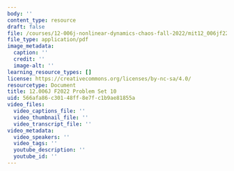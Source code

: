 ```yaml
---
body: ''
content_type: resource
draft: false
file: /courses/12-006j-nonlinear-dynamics-chaos-fall-2022/mit12_006jf22_ps10.pdf
file_type: application/pdf
image_metadata:
  caption: ''
  credit: ''
  image-alt: ''
learning_resource_types: []
license: https://creativecommons.org/licenses/by-nc-sa/4.0/
resourcetype: Document
title: 12.006J F2022 Problem Set 10
uid: 566afa86-c301-48ff-8e7f-c1b9ae81855a
video_files:
  video_captions_file: ''
  video_thumbnail_file: ''
  video_transcript_file: ''
video_metadata:
  video_speakers: ''
  video_tags: ''
  youtube_description: ''
  youtube_id: ''
---
```

